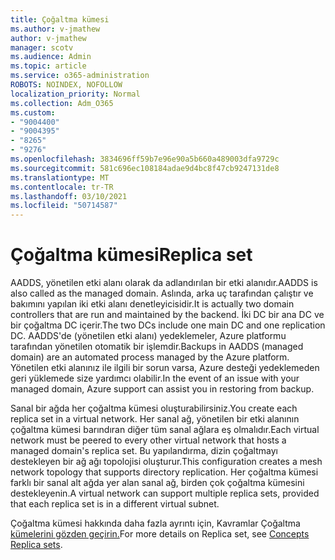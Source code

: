 ```yaml
---
title: Çoğaltma kümesi
ms.author: v-jmathew
author: v-jmathew
manager: scotv
ms.audience: Admin
ms.topic: article
ms.service: o365-administration
ROBOTS: NOINDEX, NOFOLLOW
localization_priority: Normal
ms.collection: Adm_O365
ms.custom:
- "9004400"
- "9004395"
- "8265"
- "9276"
ms.openlocfilehash: 3834696ff59b7e96e90a5b660a489003dfa9729c
ms.sourcegitcommit: 581c696ec108184adae9d4bc8f47cb9247131de8
ms.translationtype: MT
ms.contentlocale: tr-TR
ms.lasthandoff: 03/10/2021
ms.locfileid: "50714587"
---
```

# <a name="replica-set"></a><span data-ttu-id="9a18e-102">Çoğaltma kümesi</span><span class="sxs-lookup"><span data-stu-id="9a18e-102">Replica set</span></span>

<span data-ttu-id="9a18e-103">AADDS, yönetilen etki alanı olarak da adlandırılan bir etki alanıdır.</span><span class="sxs-lookup"><span data-stu-id="9a18e-103">AADDS is also called as the managed domain.</span></span> <span data-ttu-id="9a18e-104">Aslında, arka uç tarafından çalıştır ve bakımını yapılan iki etki alanı denetleyicisidir.</span><span class="sxs-lookup"><span data-stu-id="9a18e-104">It is actually two domain controllers that are run and maintained by the backend.</span></span> <span data-ttu-id="9a18e-105">İki DC bir ana DC ve bir çoğaltma DC içerir.</span><span class="sxs-lookup"><span data-stu-id="9a18e-105">The two DCs include one main DC and one replication DC.</span></span> <span data-ttu-id="9a18e-106">AADDS'de (yönetilen etki alanı) yedeklemeler, Azure platformu tarafından yönetilen otomatik bir işlemdir.</span><span class="sxs-lookup"><span data-stu-id="9a18e-106">Backups in AADDS (managed domain) are an automated process managed by the Azure platform.</span></span> <span data-ttu-id="9a18e-107">Yönetilen etki alanınız ile ilgili bir sorun varsa, Azure desteği yedeklemeden geri yüklemede size yardımcı olabilir.</span><span class="sxs-lookup"><span data-stu-id="9a18e-107">In the event of an issue with your managed domain, Azure support can assist you in restoring from backup.</span></span>

<span data-ttu-id="9a18e-108">Sanal bir ağda her çoğaltma kümesi oluşturabilirsiniz.</span><span class="sxs-lookup"><span data-stu-id="9a18e-108">You create each replica set in a virtual network.</span></span> <span data-ttu-id="9a18e-109">Her sanal ağ, yönetilen bir etki alanının çoğaltma kümesi barındıran diğer tüm sanal ağlara eş olmalıdır.</span><span class="sxs-lookup"><span data-stu-id="9a18e-109">Each virtual network must be peered to every other virtual network that hosts a managed domain's replica set.</span></span> <span data-ttu-id="9a18e-110">Bu yapılandırma, dizin çoğaltmayı destekleyen bir ağ ağı topolojisi oluşturur.</span><span class="sxs-lookup"><span data-stu-id="9a18e-110">This configuration creates a mesh network topology that supports directory replication.</span></span> <span data-ttu-id="9a18e-111">Her çoğaltma kümesi farklı bir sanal alt ağda yer alan sanal ağ, birden çok çoğaltma kümesini destekleyenin.</span><span class="sxs-lookup"><span data-stu-id="9a18e-111">A virtual network can support multiple replica sets, provided that each replica set is in a different virtual subnet.</span></span>

<span data-ttu-id="9a18e-112">Çoğaltma kümesi hakkında daha fazla ayrıntı için, Kavramlar Çoğaltma [kümelerini gözden geçirin.](https://docs.microsoft.com/azure/active-directory-domain-services/concepts-replica-sets)</span><span class="sxs-lookup"><span data-stu-id="9a18e-112">For more details on Replica set, see [Concepts Replica sets](https://docs.microsoft.com/azure/active-directory-domain-services/concepts-replica-sets).</span></span>
